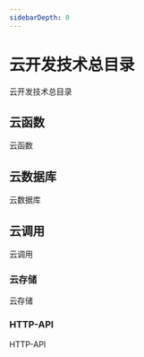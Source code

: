 ```yaml
---
sidebarDepth: 0
---
```


# 云开发技术总目录

云开发技术总目录

## 云函数

云函数

## 云数据库

云数据库

## 云调用

云调用

### 云存储

云存储

### HTTP-API

HTTP-API
